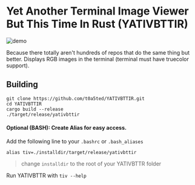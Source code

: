 # Yet Another Terminal Image Viewer But This Time In Rust (YATIVBTTIR)

![demo](https://user-images.githubusercontent.com/69741305/142180726-5431f0aa-20e6-496d-8caa-2586f11ceca7.gif)

Because there totally aren't hundreds of repos that do the same thing but better.
Displays RGB images in the terminal (terminal must have truecolor support).

## Building

```
git clone https://github.com/t0a5ted/YATIVBTTIR.git
cd YATIVBTTIR
cargo build --release
./target/release/yativbttir
```

#### Optional (BASH): Create Alias for easy access.
Add the following line to your `.bashrc` or `.bash_aliases`
```
alias tiv=./installdir/target/release/yativbttir
```
> change `installdir` to the root of your YATIVBTTR folder

Run YATIVBTTR with `tiv --help`

